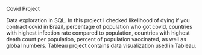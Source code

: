 Covid Project

Data exploration in SQL. In this project I checked likelihood of dying if you contract covid in Brazil, percentage of population who got covid, countries with highest infection rate compared to population, countries with highest death count per population, percent of population vaccinated, as well as global numbers. Tableau project contains data visualization used in Tableau.
